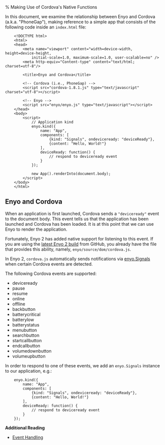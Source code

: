% Making Use of Cordova's Native Functions

In this document, we examine the relationship between Enyo and Cordova (a.k.a.
"PhoneGap"), making reference to a simple app that consists of the following
code inside an `index.html` file:

        <!DOCTYPE html>
        <html>
        <head>
            <meta name="viewport" content="width=device-width, height=device-height,
                initial-scale=1.0, maximum-scale=1.0, user-scalable=no" />
            <meta http-equiv="Content-type" content="text/html; charset=utf-8"/>

            <title>Enyo and Cordova</title>

            <!-- Cordova (i.e., PhoneGap) -->
            <script src="cordova-1.8.1.js" type="text/javascript" charset="utf-8"></script>

            <!-- Enyo -->
            <script src="enyo/enyo.js" type="text/javascript"></script>
        </head>
        <body>
            <script>
                // Application kind
                enyo.kind({
                    name: "App",
                    components: [
                        {kind: "Signals", ondeviceready: "deviceReady"},
                        {content: "Hello, World!"}
                    ],
                    deviceReady: function() {
                        // respond to deviceready event
                    }
                });

                new App().renderInto(document.body);
            </script>
        </body>
        </html>

## Enyo and Cordova

When an application is first launched, Cordova sends a `"deviceready"` event to
the document body.  This event tells us that the application has been launched
and Cordova has been loaded.  It is at this point that we can use Enyo to render
the application.

Fortunately, Enyo 2 has added native support for listening to this event.  If
you are using the [latest Enyo 2 build](https://github.com/enyojs/enyo) from
GitHub, you already have the file that provides this ability, namely,
`enyo/source/dom/cordova.js`.

In Enyo 2, `cordova.js` automatically sends notifications via
[enyo.Signals](../api.html#enyo.Signals) when certain Cordova events
are detected.

The following Cordova events are supported:

* deviceready
* pause
* resume
* online
* offline
* backbutton
* batterycritical
* batterylow
* batterystatus
* menubutton
* searchbutton
* startcallbutton
* endcallbutton
* volumedownbutton
* volumeupbutton

In order to respond to one of these events, we add an `enyo.Signals` instance to
our application, e.g.:

        enyo.kind({
            name: "App",
            components: [
                {kind: "Signals", ondeviceready: "deviceReady"},
                {content: "Hello, World!"}
            ],
            deviceReady: function() {
                // respond to deviceready event
            }
        });

**Additional Reading**

* [Event Handling](../key-concepts/event-handling.html)